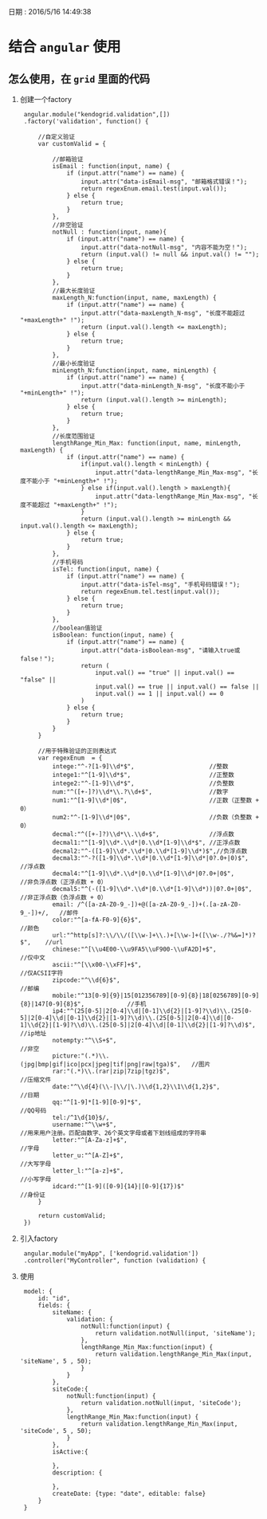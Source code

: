 日期 : 2016/5/16 14:49:38 

# 结合 `angular` 使用
## 怎么使用，在 `grid` 里面的代码

1. 创建一个factory

        angular.module("kendogrid.validation",[])
        .factory('validation', function() {
    
            //自定义验证
            var customValid = {
    
                //邮箱验证
                isEmail : function(input, name) {
                    if (input.attr("name") == name) {
                        input.attr("data-isEmail-msg", "邮箱格式错误！");
                        return regexEnum.email.test(input.val());
                    } else {
                        return true;
                    }
                },
                //非空验证
                notNull : function(input, name){
                    if (input.attr("name") == name) {
                        input.attr("data-notNull-msg", "内容不能为空！");
                        return (input.val() != null && input.val() != "");
                    } else {
                        return true;
                    }
                },
                //最大长度验证
                maxLength_N:function(input, name, maxLength) {
                    if (input.attr("name") == name) {
                        input.attr("data-maxLength_N-msg", "长度不能超过 "+maxLength+" !");
                        return (input.val().length <= maxLength);
                    } else {
                        return true;
                    }
                },
                //最小长度验证
                minLength_N:function(input, name, minLength) {
                    if (input.attr("name") == name) {
                        input.attr("data-minLength_N-msg", "长度不能小于 "+minLength+" !");
                        return (input.val().length >= minLength);
                    } else {
                        return true;
                    }
                },
                //长度范围验证
                lengthRange_Min_Max: function(input, name, minLength, maxLength) {
                    if (input.attr("name") == name) {
                        if(input.val().length < minLength) {
                            input.attr("data-lengthRange_Min_Max-msg", "长度不能小于 "+minLength+" !");
                        } else if(input.val().length > maxLength){
                            input.attr("data-lengthRange_Min_Max-msg", "长度不能超过 "+maxLength+" !");
                        }
                        return (input.val().length >= minLength && input.val().length <= maxLength);
                    } else {
                        return true;
                    }
                },
                //手机号码
                isTel: function(input, name) {
                    if (input.attr("name") == name) {
                        input.attr("data-isTel-msg", "手机号码错误！");
                        return regexEnum.tel.test(input.val());
                    } else {
                        return true;
                    }
                },
                //boolean值验证
                isBoolean: function(input, name) {
                    if (input.attr("name") == name) {
                        input.attr("data-isBoolean-msg", "请输入true或false！");
                        return (
                            input.val() == "true" || input.val() == "false" ||
                            input.val() == true || input.val() == false ||
                            input.val() == 1 || input.val() == 0
                        )
                    } else {
                        return true;
                    }
                }
            }
    
            //用于特殊验证的正则表达式
            var regexEnum  = {
                intege:"^-?[1-9]\\d*$",                     //整数
                intege1:"^[1-9]\\d*$",                      //正整数
                intege2:"^-[1-9]\\d*$",                     //负整数
                num:"^([+-]?)\\d*\\.?\\d+$",                //数字
                num1:"^[1-9]\\d*|0$",                       //正数（正整数 + 0）
                num2:"^-[1-9]\\d*|0$",                      //负数（负整数 + 0）
                decmal:"^([+-]?)\\d*\\.\\d+$",              //浮点数
                decmal1:"^[1-9]\\d*.\\d*|0.\\d*[1-9]\\d*$", //正浮点数
                decmal2:"^-([1-9]\\d*.\\d*|0.\\d*[1-9]\\d*)$",//负浮点数
                decmal3:"^-?([1-9]\\d*.\\d*|0.\\d*[1-9]\\d*|0?.0+|0)$",         //浮点数
                decmal4:"^[1-9]\\d*.\\d*|0.\\d*[1-9]\\d*|0?.0+|0$",             //非负浮点数（正浮点数 + 0）
                decmal5:"^(-([1-9]\\d*.\\d*|0.\\d*[1-9]\\d*))|0?.0+|0$",        //非正浮点数（负浮点数 + 0）
                email: /^([a-zA-Z0-9_-])+@([a-zA-Z0-9_-])+(.[a-zA-Z0-9_-])+/,   //邮件
                color:"^[a-fA-F0-9]{6}$",                                       //颜色
                url:"^http[s]?:\\/\\/([\\w-]+\\.)+[\\w-]+([\\w-./?%&=]*)?$",    //url
                chinese:"^[\\u4E00-\\u9FA5\\uF900-\\uFA2D]+$",                  //仅中文
                ascii:"^[\\x00-\\xFF]+$",                                       //仅ACSII字符
                zipcode:"^\\d{6}$",                                             //邮编
                mobile:"^13[0-9]{9}|15[012356789][0-9]{8}|18[0256789][0-9]{8}|147[0-9]{8}$",            //手机
                ip4:"^(25[0-5]|2[0-4]\\d|[0-1]\\d{2}|[1-9]?\\d)\\.(25[0-5]|2[0-4]\\d|[0-1]\\d{2}|[1-9]?\\d)\\.(25[0-5]|2[0-4]\\d|[0-1]\\d{2}|[1-9]?\\d)\\.(25[0-5]|2[0-4]\\d|[0-1]\\d{2}|[1-9]?\\d)$",  //ip地址
                notempty:"^\\S+$",                                              //非空
                picture:"(.*)\\.(jpg|bmp|gif|ico|pcx|jpeg|tif|png|raw|tga)$",   //图片
                rar:"(.*)\\.(rar|zip|7zip|tgz)$",                               //压缩文件
                date:"^\\d{4}(\\-|\\/|\.)\\d{1,2}\\1\\d{1,2}$",                 //日期
                qq:"^[1-9]*[1-9][0-9]*$",                                       //QQ号码
                tel:/^1\d{10}$/,
                username:"^\\w+$",                                              //用来用户注册。匹配由数字、26个英文字母或者下划线组成的字符串
                letter:"^[A-Za-z]+$",                                           //字母
                letter_u:"^[A-Z]+$",                                            //大写字母
                letter_l:"^[a-z]+$",                                            //小写字母
                idcard:"^[1-9]([0-9]{14}|[0-9]{17})$"                           //身份证
            }
    
            return customValid;
        })

2. 引入factory

        angular.module("myApp", ['kendogrid.validation'])
        .controller("MyController", function (validation) {

3. 使用 


        model: {
            id: "id",
            fields: {
                siteName: {
                    validation: {
                        notNull:function(input) {
                            return validation.notNull(input, 'siteName');
                        },
                        lengthRange_Min_Max:function(input) {
                            return validation.lengthRange_Min_Max(input, 'siteName', 5 , 50);
                        }
                    }
                },
                siteCode:{
                    notNull:function(input) {
                        return validation.notNull(input, 'siteCode');
                    },
                    lengthRange_Min_Max:function(input) {
                        return validation.lengthRange_Min_Max(input, 'siteCode', 5 , 50);
                    }
                },
                isActive:{
        
                },
                description: {
        
                },
                createDate: {type: "date", editable: false}
            }
        }   

